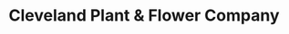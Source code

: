 ---
title: "Cleveland Plant & Flower Company"
url: /erie/cleveland-plant-and-flower-company/
shop: florist
---